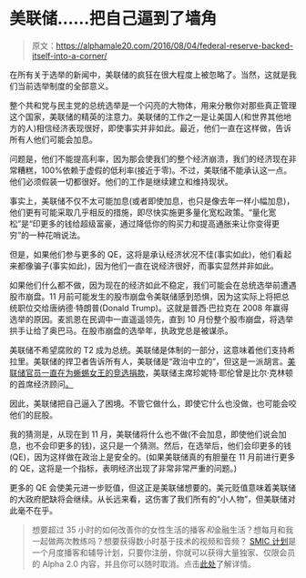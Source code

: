 # 美联储……把自己逼到了墙角

> 原文：<https://alphamale20.com/2016/08/04/federal-reserve-backed-itself-into-a-corner/>

在所有关于选举的新闻中，美联储的疯狂在很大程度上被忽略了。当然，这就是我们当前选举制度的全部意义。

整个共和党与民主党的总统选举是一个闪亮的大物体，用来分散你对那些真正管理这个国家，美联储的精英的注意力。美联储的工作之一是让美国人(和世界其他地方的人)相信经济表现很好，即使事实并非如此。最近，他们一直在这样做，告诉所有人他们可能会加息。

问题是，他们不能提高利率，因为那会使我们的整个经济崩溃，我们的经济现在非常糟糕，100%依赖于虚假的低利率(接近于零)。不过，美联储不能承认这一点。他们必须假装一切都很好。他们的工作是继续建立和维持现状。

事实上，美联储不仅不太可能加息(或者即使加息，也只是像去年一样小幅加息)，他们更有可能采取几乎相反的措施，即尽快实施更多量化宽松政策。“量化宽松”是“印更多的钱给超级富豪，通过降低你的购买力和提高通胀来让你变得更穷”的一种花哨说法。

但是，如果他们参与更多的 QE，这将是承认经济状况不佳(事实如此)，他们看起来都像骗子(事实如此)，因为他们一直在说经济很好，而事实显然并非如此。

如果他们什么都不做，因为现在的经济如此不稳定，我们可能会在总统选举前遭遇股市崩盘。11 月前可能发生的股市崩盘令美联储感到恐惧，因为这实际上将把总统职位交给唐纳德·特朗普(Donald Trump)。这就是普西·巴拉克在 2008 年赢得选举的原因。麦凯恩在民调中一直遥遥领先，直到 10 月份整个股市崩盘，将选举拱手让给了奥巴马。在股市崩盘的选举年，执政党总是被谋杀。

美联储不希望腐败的 T2 成为总统。美联储是体制的一部分，这意味着他们支持希拉里。美联储的捍卫者告诉所有人，美联储是“政治中立的”，但这是一派胡言。[美联储官员一直在为蜥蜴女王的竞选捐款](https://www.washingtonpost.com/news/wonk/wp/2016/04/21/top-federal-reserve-official-donates-to-hillary-clintons-campaign/)，美联储主席珍妮特·耶伦曾是比尔·克林顿的首席经济顾问[。](https://en.wikipedia.org/wiki/Janet_Yellen#Career)

因此，美联储把自己逼入了困境。不管它做什么，即使它什么也没做，也可能会咬他们的屁股。

我的猜测是，从现在到 11 月，美联储将什么也不做(不会加息，即使他们说会加息，也不会印更多的钱)，这只是一个猜测。然后，在选举后，他们会印更多的钱(QE)，因为这样做在政治上是安全的。(如果美联储真的有胆量在 11 月前进行更多的 QE，这将是一个指标，表明经济出现了非常非常严重的问题。)

更多的 QE 会使美元进一步贬值，但这正是美联储想要的。美元贬值意味着美联储的大政府肥缺将会继续。从长远来看，这伤害了我们所有的“小人物”，但美联储对此毫不在乎。

> 想要超过 35 小时的如何改善你的女性生活的播客*和*金融生活？想每月和我一起做两次教练吗？想要获得数小时基于技术的视频和音频？ [SMIC 计划](https://alphamale20.kartra.com/page/vIL17)是一个月度播客和辅导计划，只要你注册，你就可以获得大量独家、仅限会员的 Alpha 2.0 内容，并且你可以随时取消。点击[此处](https://alphamale20.kartra.com/page/vIL17)了解详情。
> 
> 